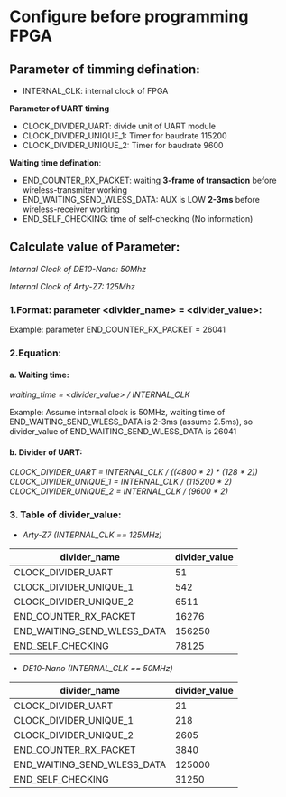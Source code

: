 # Configure before programming FPGA
## Parameter of timming defination:
- INTERNAL_CLK: internal clock of FPGA

**Parameter of UART timing**
- CLOCK_DIVIDER_UART: divide unit of UART module
- CLOCK_DIVIDER_UNIQUE_1: Timer for baudrate 115200
- CLOCK_DIVIDER_UNIQUE_2: Timer for baudrate 9600

**Waiting time defination**:
- END_COUNTER_RX_PACKET: waiting **3-frame of transaction** before wireless-transmiter working
- END_WAITING_SEND_WLESS_DATA: AUX is LOW **2-3ms** before wireless-receiver working
- END_SELF_CHECKING: time of self-checking (No information)
## Calculate value of Parameter:
_Internal Clock of DE10-Nano: 50Mhz_

_Internal Clock of Arty-Z7: 125Mhz_

### 1.Format: parameter <divider_name> = <divider_value>:
Example: parameter END_COUNTER_RX_PACKET = 26041

### 2.Equation: 
#### a. Waiting time: 
_waiting_time = <divider_value> / INTERNAL_CLK_

Example: Assume internal clock is 50MHz, waiting time of END_WAITING_SEND_WLESS_DATA is 2-3ms (assume 2.5ms), so divider_value of END_WAITING_SEND_WLESS_DATA is 26041
#### b. Divider of UART: 
_CLOCK_DIVIDER_UART = INTERNAL_CLK / ((4800 * 2) * (128 * 2))_ 
_CLOCK_DIVIDER_UNIQUE_1 = INTERNAL_CLK / (115200 * 2)_ 
_CLOCK_DIVIDER_UNIQUE_2 = INTERNAL_CLK / (9600 * 2)_

### 3. Table of divider_value:
- _Arty-Z7 (INTERNAL_CLK == 125MHz)_
         
| divider_name | divider_value |
|-------|-------|
| CLOCK_DIVIDER_UART | 51 |
| CLOCK_DIVIDER_UNIQUE_1 | 542 |
| CLOCK_DIVIDER_UNIQUE_2 | 6511 | 
| END_COUNTER_RX_PACKET | 16276 |
| END_WAITING_SEND_WLESS_DATA | 156250 |
| END_SELF_CHECKING | 78125 |


- _DE10-Nano (INTERNAL_CLK == 50MHz)_
         
| divider_name | divider_value |
|-------|-------|
| CLOCK_DIVIDER_UART | 21 |
| CLOCK_DIVIDER_UNIQUE_1 | 218 |
| CLOCK_DIVIDER_UNIQUE_2 | 2605 | 
| END_COUNTER_RX_PACKET | 3840 |
| END_WAITING_SEND_WLESS_DATA | 125000 |
| END_SELF_CHECKING | 31250 |
